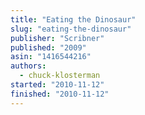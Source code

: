 ```yaml
---
title: "Eating the Dinosaur"
slug: "eating-the-dinosaur"
publisher: "Scribner"
published: "2009"
asin: "1416544216"
authors:
  - chuck-klosterman
started: "2010-11-12"
finished: "2010-11-12"
---
```

